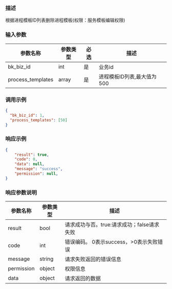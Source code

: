 ### 描述

根据进程模板ID列表删除进程模板(权限：服务模板编辑权限)

### 输入参数

| 参数名称              | 参数类型  | 必选 | 描述               |
|-------------------|-------|----|------------------|
| bk_biz_id         | int   | 是  | 业务id             |
| process_templates | array | 是  | 进程模板ID列表,最大值为500 |

### 调用示例

```json
{
  "bk_biz_id": 1,
  "process_templates": [50]
}
```

### 响应示例

```json
{
    "result": true,
    "code": 0,
    "data": null,
    "message": "success",
    "permission": null,
}
```

### 响应参数说明

| 参数名称       | 参数类型   | 描述                         |
|------------|--------|----------------------------|
| result     | bool   | 请求成功与否。true:请求成功；false请求失败 |
| code       | int    | 错误编码。 0表示success，>0表示失败错误  |
| message    | string | 请求失败返回的错误信息                |
| permission | object | 权限信息                       |
| data       | object | 请求返回的数据                    |
